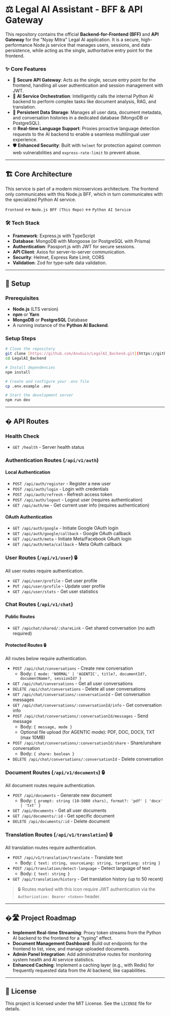 # ⚖️ Legal AI Assistant - BFF & API Gateway

This repository contains the official **Backend-for-Frontend (BFF)** and **API Gateway** for the "Nyay Mitra" Legal AI application. It is a secure, high-performance Node.js service that manages users, sessions, and data persistence, while acting as the single, authoritative entry point for the frontend.

### ✨ Core Features

* 🔐 **Secure API Gateway**: Acts as the single, secure entry point for the frontend, handling all user authentication and session management with JWT.
* 🚀 **AI Service Orchestration**: Intelligently calls the internal Python AI backend to perform complex tasks like document analysis, RAG, and translation.
* 💾 **Persistent Data Storage**: Manages all user data, document metadata, and conversation histories in a dedicated database (MongoDB or PostgreSQL).
* 🌐 **Real-time Language Support**: Proxies proactive language detection requests to the AI backend to enable a seamless multilingual user experience.
* 🛡️ **Enhanced Security**: Built with `helmet` for protection against common web vulnerabilities and `express-rate-limit` to prevent abuse.

---

## 🏗️ Core Architecture

This service is part of a modern microservices architecture. The frontend only communicates with this Node.js BFF, which in turn communicates with the specialized Python AI service.

`Frontend` ↔️ `Node.js BFF (This Repo)` ↔️ `Python AI Service`

### 🛠️ Tech Stack

* **Framework**: Express.js with TypeScript
* **Database**: MongoDB with Mongoose (or PostgreSQL with Prisma)
* **Authentication**: Passport.js with JWT for secure sessions.
* **API Client**: Axios for server-to-server communication.
* **Security**: Helmet, Express Rate Limit, CORS
* **Validation**: Zod for type-safe data validation.

---

## 🚀 Setup

### Prerequisites

* **Node.js** (LTS version)
* **npm** or **Yarn**
* **MongoDB** or **PostgreSQL** Database
* A running instance of the **Python AI Backend**.

### Setup Steps

```bash
# Clone the repository
git clone [https://github.com/AnuGuin/LegalAI_Backend.git](https://github.com/AnuGuin/LegalAI_Backend.git)
cd LegalAI_Backend

# Install dependencies
npm install

# Create and configure your .env file
cp .env.example .env

# Start the development server
npm run dev
```

---

## � API Routes

### Health Check
* `GET /health` - Server health status

### Authentication Routes (`/api/v1/auth`)

#### Local Authentication
* `POST /api/auth/register` - Register a new user
* `POST /api/auth/login` - Login with credentials
* `POST /api/auth/refresh` - Refresh access token
* `POST /api/auth/logout` - Logout user (requires authentication)
* `GET /api/auth/me` - Get current user info (requires authentication)

#### OAuth Authentication
* `GET /api/auth/google` - Initiate Google OAuth login
* `GET /api/auth/google/callback` - Google OAuth callback
* `GET /api/auth/meta` - Initiate Meta/Facebook OAuth login
* `GET /api/auth/meta/callback` - Meta OAuth callback

### User Routes (`/api/v1/user`) 🔒
All user routes require authentication.

* `GET /api/user/profile` - Get user profile
* `PUT /api/user/profile` - Update user profile
* `GET /api/user/stats` - Get user statistics

### Chat Routes (`/api/v1/chat`)

#### Public Routes
* `GET /apichat/shared/:shareLink` - Get shared conversation (no auth required)

#### Protected Routes 🔒
All routes below require authentication.

* `POST /api/chat/conversations` - Create new conversation
  - Body: `{ mode: 'NORMAL' | 'AGENTIC', title?, documentId?, documentName?, sessionId? }`
* `GET /api/chat/conversations` - Get all user conversations
* `DELETE /api/chat/conversations` - Delete all user conversations
* `GET /api/chat/conversations/:conversationId` - Get conversation messages
* `GET /api/chat/conversations/:conversationId/info` - Get conversation info
* `POST /api/chat/conversations/:conversationId/messages` - Send message
  - Body: `{ message, mode }`
  - Optional file upload (for AGENTIC mode): PDF, DOC, DOCX, TXT (max 10MB)
* `POST /api/chat/conversations/:conversationId/share` - Share/unshare conversation
  - Body: `{ share: boolean }`
* `DELETE /api/chat/conversations/:conversationId` - Delete conversation

### Document Routes (`/api/v1/documents`) 🔒
All document routes require authentication.

* `POST /api/documents` - Generate new document
  - Body: `{ prompt: string (10-5000 chars), format?: 'pdf' | 'docx' | 'txt' }`
* `GET /api/documents` - Get all user documents
* `GET /api/documents/:id` - Get specific document
* `DELETE /api/documents/:id` - Delete document

### Translation Routes (`/api/v1/translation`) 🔒
All translation routes require authentication.

* `POST /api/v1/translation/translate` - Translate text
  - Body: `{ text: string, sourceLang: string, targetLang: string }`
* `POST /api/translation/detect-language` - Detect language of text
  - Body: `{ text: string }`
* `GET /api/translation/history` - Get translation history (up to 50 recent)

> 🔒 Routes marked with this icon require JWT authentication via the `Authorization: Bearer <token>` header.

---

## �🛣️ Project Roadmap

* **Implement Real-time Streaming**: Proxy token streams from the Python AI backend to the frontend for a "typing" effect.
* **Document Management Dashboard**: Build out endpoints for the frontend to list, view, and manage uploaded documents.
* **Admin Panel Integration**: Add administrative routes for monitoring system health and AI service statistics.
* **Enhanced Caching**: Implement a caching layer (e.g., with Redis) for frequently requested data from the AI backend, like capabilities.

---

## 📄 License

This project is licensed under the MIT License. See the `LICENSE` file for details.
